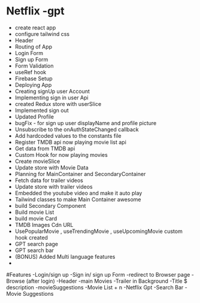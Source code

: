 # Netflix -gpt

- create react app 
- configure tailwind css
- Header 
- Routing of App
- Login Form
- Sign up Form
- Form Validation
- useRef hook
- Firebase Setup
- Deploying App 
- Creating signUp user Account
- Implementing sign in user Api
- created Redux store with userSlice
- Implemented sign out
- Updated Profile
- bugFix - for sign up user displayName and profile picture
- Unsubscribe to the onAuthStateChanged callback
- Add hardcoded values to the constants file
- Register TMDB api now playing movie list api
- Get data from TMDB api 
- Custom Hook  for now playing movies
- Create movieSlice
- Update store with Movie Data
- Planning for MainContainer and SecondaryContainer
- Fetch data for trailer videos 
- Update store with trailer videos
- Embedded the youtube video and make it auto play
- Tailwind classes to make Main Container awesome
- build Secondary Component
- Build movie List
- build movie Card
- TMDB Images Cdn URL
- UsePopularMovie , useTrendingMovie , useUpcomingMovie   custom hook created
- GPT search page
- GPT search bar
- (BONUS) Added Multi language features
- 


#Features
-Login/sign up
   -Sign in/ sign up Form
   -redirect to Browser page
-Browse (after login)
   -Header
   -main Movies
     -Trailer in Background
     -Title $ description
     -movieSuggestions 
       -Movie List + n
-Netflix Gpt
  -Search Bar
  -Movie Suggestions
